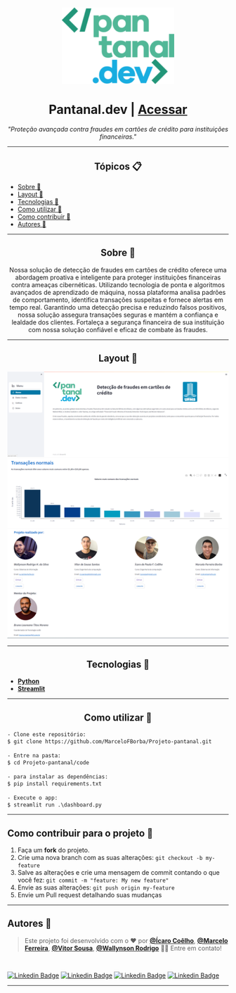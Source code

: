 <h1 align="center">
  <img src="code/imagens/logo.png" width=256 alt="GIMP">
  <br />
  <br />
  Pantanal.dev | <a href="https://project-creditcard-fraud-detection.streamlit.app">Acessar</a>
</h1>

<p align="center"><i>"Proteção avançada contra fraudes em cartões de crédito para instituições financeiras."</i></p>

---

   <h2 align="center">Tópicos 📋</h2>

   <p>
   
   - [Sobre 📖](#sobre-)
   - [Layout 📱](#layout-)
   - [Tecnologias 🤖](#tecnologias-)
   - [Como utilizar 🤔](#como-utilizar-)
   - [Como contribuir 💪](#como-contribuir-para-o-projeto-)
   - [Autores 🦸](#autores-)

   </p>

---

<h2 align="center">Sobre 📖</h2>
   
<p align="center">
  Nossa solução de detecção de fraudes em cartões de crédito oferece uma abordagem proativa e inteligente para proteger instituições financeiras contra ameaças cibernéticas. Utilizando tecnologia de ponta e algoritmos avançados de aprendizado de máquina, nossa plataforma analisa padrões de comportamento, identifica transações suspeitas e fornece alertas em tempo real. Garantindo uma detecção precisa e reduzindo falsos positivos, nossa solução assegura transações seguras e mantém a confiança e lealdade dos clientes. Fortaleça a segurança financeira de sua instituição com nossa solução confiável e eficaz de combate às fraudes.
</p>

---

<h2 align="center">Layout 📱</h2>
  
  <p> 
      <div align = "center"><img src="code/imagens/layout1.png" alt="grafico"></div>
      <div align = "center"><img src="code/imagens/layout2.png" alt="grafico"></div>
      <div align = "center"><img src="code/imagens/layout3.png" alt="grafico"></div>
   </p>

---

<h2 align="center">Tecnologias 🤖</h2>

   <p>

-   **[Python](https://www.python.org)**
-   **[Streamlit](https://streamlit.io)**

   </p>

---

<h2 align="center">Como utilizar 🤔</h2>

   ```
   - Clone este repositório:
   $ git clone https://github.com/MarceloFBorba/Projeto-pantanal.git

   - Entre na pasta:
   $ cd Projeto-pantanal/code

   - para instalar as dependências:
   $ pip install requirements.txt

   - Execute o app: 
   $ streamlit run .\dashboard.py
   ```

---

<h2>Como contribuir para o projeto 💪</h2>

1. Faça um **fork** do projeto.
2. Crie uma nova branch com as suas alterações: `git checkout -b my-feature`
3. Salve as alterações e crie uma mensagem de commit contando o que você fez: `git commit -m "feature: My new feature"`
4. Envie as suas alterações: `git push origin my-feature`
5. Envie um Pull request detalhando suas mudanças

---

<h2>Autores 🦸</h2>

>Este projeto foi desenvolvido com o ❤️ por **[@Ícaro Coêlho](https://github.com/icarogga)**, **[@Marcelo Ferreira](https://github.com/MarceloFBorba)**, **[@Vitor Sousa](https://github.com/VitorSousaS)**, **[@Wallynson Rodrigo](https://github.com/wrodrigohs)** 👋🏽 Entre em contato!

<br />

[![Linkedin Badge](https://img.shields.io/badge/-Ícaro-blue?style=flat-square&logo=Linkedin&logoColor=white&link=https://www.linkedin.com/in/ícaro-coelho-3a5b60206/)](https://www.linkedin.com/in/ícaro-coelho-3a5b60206/) 
[![Linkedin Badge](https://img.shields.io/badge/-Marcelo-blue?style=flat-square&logo=Linkedin&logoColor=white&link=https://www.linkedin.com/in/ícaro-coelho-3a5b60206/)](https://www.linkedin.com/in/marcelo-ferreira-dev/) 
[![Linkedin Badge](https://img.shields.io/badge/-Vitor-blue?style=flat-square&logo=Linkedin&logoColor=white&link=https://www.linkedin.com/in/ícaro-coelho-3a5b60206/)](https://www.linkedin.com/in/vitor-de-sousa-santos/) 
[![Linkedin Badge](https://img.shields.io/badge/-Wallynson-blue?style=flat-square&logo=Linkedin&logoColor=white&link=https://www.linkedin.com/in/ícaro-coelho-3a5b60206/)](https://www.linkedin.com/in/wrodrigohs/) 

---
